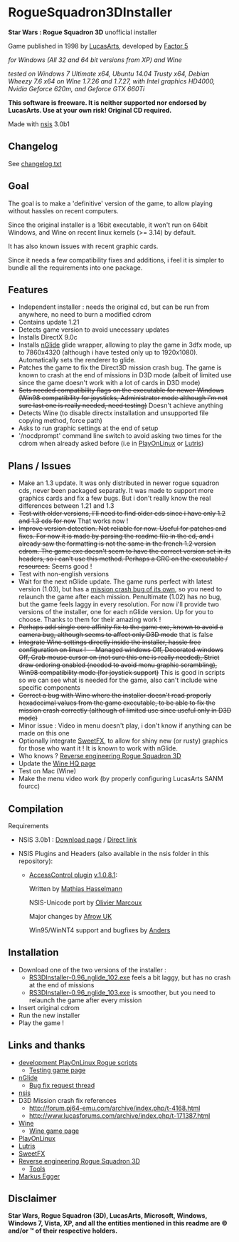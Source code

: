 RogueSquadron3DInstaller
========================

**Star Wars : Rogue Squadron 3D** unofficial installer

Game published in 1998 by [LucasArts](http://www.starwars.com/games-apps), developed by [Factor 5](http://www.factor5.de/)

*for Windows (All 32 and 64 bit versions from XP) and Wine*

*tested on Windows 7 Ultimate x64, Ubuntu 14.04 Trusty x64, Debian Wheezy 7.6 x64 on Wine 1.7.26 and 1.7.27, with Intel graphics HD4000, Nvidia Geforce 620m, and Geforce GTX 660Ti*

**This software is freeware. It is neither supported nor endorsed by LucasArts. Use at your own risk! Original CD required.**

Made with [nsis](http://nsis.sourceforge.net) 3.0b1

## Changelog

See [changelog.txt](changelog.txt)

## Goal

The goal is to make a 'definitive' version of the game, to allow playing without hassles on recent computers.

Since the original installer is a 16bit executable, it won't run on 64bit Windows, and Wine on recent linux kernels (>= 3.14) by default.

It has also known issues with recent graphic cards.

Since it needs a few compatibility fixes and additions, i feel it is simpler to bundle all the requirements into one package.

## Features

- Independent installer : needs the original cd, but can be run from anywhere, no need to burn a modified cdrom
- Contains update 1.21
- Detects game version to avoid unecessary updates
- Installs DirectX 9.0c
- Installs [nGlide](http://www.zeus-software.com/downloads/nglide) glide wrapper, allowing to play the game in 3dfx mode, up to 7860x4320 (although i have tested only up to 1920x1080). Automatically sets the renderer to glide.
- Patches the game to fix the Direct3D mission crash bug. The game is known to crash at the end of missions in D3D mode (albeit of limited use since the game doesn't work with a lot of cards in D3D mode)
- ~~Sets needed compatibility flags on the executable for newer Windows (Win98 compatibility for joysticks, Administrator mode although i'm not sure last one is really needed, need testing)~~ Doesn't achieve anything
- Detects Wine (to disable directx installation and unsupported file copying method, force path)
- Asks to run graphic settings at the end of setup
- '/nocdprompt' command line switch to avoid asking two times for the cdrom when already asked before (i.e in [PlayOnLinux](http://www.playonlinux.com/) or [Lutris](https://lutris.net/))

## Plans / Issues

- Make an 1.3 update. It was only distributed in newer rogue squadron cds, never been packaged separatly. It was made to support more graphics cards and fix a few bugs. But i don't really know the real differences between 1.21 and 1.3
- ~~Test with older versions, I'll need to find older cds since i have only 1.2 and 1.3 cds for now~~ That works now !
- ~~Improve version detection. Not reliable for now. Useful for patches and fixes. For now it is made by parsing the readme file in the cd, and i already saw the formatting is not the same in the french 1.2 version cdrom. The game exe doesn't seem to have the correct version set in its headers, so i can't use this method. Perhaps a CRC on the executable / resources.~~ Seems good !
- Test with non-english versions
- Wait for the next nGlide update. The game runs perfect with latest version (1.03), but has a [mission crash bug of its own](http://www.zeus-software.com/forum/viewtopic.php?f=10&t=729), so you need to relaunch the game after each mission. Penultimate (1.02) has no bug, but the game feels laggy in every resolution. For now i'll provide two versions of the installer, one for each nGlide version. Up for you to choose. Thanks to them for their amazing work !
- ~~Perhaps add single core affinity fix to the game exe, known to avoid a camera bug, although seems to affect only D3D mode~~ that is false
- ~~Integrate Wine settings directly inside the installer, hassle free configuration on linux ! -- Managed windows Off, Decorated windows Off, Grab mouse cursor on (not sure this one is really needed), Strict draw ordering enabled (needed to avoid menu graphic scrambling), Win98 compatibility mode (for joystick support)~~ This is good in scripts so we can see what is needed for the game, also can't include wine specific components
- ~~Correct a bug with Wine where the installer doesn't read properly hexadecimal values from the game executable, to be able to fix the mission crash correctly (although of limited use since useful only in D3D mode)~~
- Minor issue : Video in menu doesn't play, i don't know if anything can be made on this one
- Optionally integrate [SweetFX](http://forums.guru3d.com/showthread.php?t=381912), to allow for shiny new (or rusty) graphics for those who want it ! It is known to work with nGlide.
- Who knows ? [Reverse engineering Rogue Squadron 3D](http://satd.sk/web/rs/)
- Update the [Wine HQ page](https://appdb.winehq.org/objectManager.php?sClass=application&iId=3258)
- Test on Mac (Wine)
- Make the menu video work (by properly configuring LucasArts SANM fourcc)

## Compilation

Requirements

- NSIS 3.0b1 : [Download page](http://nsis.sourceforge.net/Download) / [Direct link](http://prdownloads.sourceforge.net/nsis/nsis-3.0b1-setup.exe?download)

- NSIS Plugins and Headers (also available in the nsis folder in this repository):
  * [AccessControl plugin](http://nsis.sourceforge.net/AccessControl_plug-in) [v.1.0.8.1](http://nsis.sourceforge.net/mediawiki/images/4/4a/AccessControl.zip):

    Written by [Mathias Hasselmann](http://taschenorakel.de/mathias/)
    
    NSIS-Unicode port by [Olivier Marcoux](http://wizou.fr/)
    
    Major changes by [Afrow UK](http://www.afrowsoft.co.uk/)
    
    Win95/WinNT4 support and bugfixes by [Anders](http://nsis.sourceforge.net/User:Anders)

## Installation

- Download one of the two versions of the installer :
  * [RS3DInstaller-0.96_nglide_102.exe](http://github.com/medfreeman/RogueSquadron3DInstaller/raw/master/RS3DInstaller-0.96_nglide_102.exe) feels a bit laggy, but has no crash at the end of missions
  * [RS3DInstaller-0.96_nglide_103.exe](http://github.com/medfreeman/RogueSquadron3DInstaller/raw/master/RS3DInstaller-0.96_nglide_103.exe) is smoother, but you need to relaunch the game after every mission
- Insert original cdrom
- Run the new installer
- Play the game !

## Links and thanks

- [development PlayOnLinux Rogue scripts](https://github.com/medfreeman/playonlinux/tree/master/RogueSquadron3D/WIP)
  * [Testing game page](http://www.playonlinux.com/en/app-2277-Star_Wars__Rogue_Squadron_3D.html)
- [nGlide](http://www.zeus-software.com/downloads/nglide)
  * [Bug fix request thread](http://www.zeus-software.com/forum/viewtopic.php?f=10&t=729)
- [nsis](http://nsis.sourceforge.net)
- D3D Mission crash fix references
  * http://forum.pj64-emu.com/archive/index.php/t-4168.html
  * http://www.lucasforums.com/archive/index.php/t-171387.html
- [Wine](https://www.winehq.org/)
  * [Wine game page](https://appdb.winehq.org/objectManager.php?sClass=application&iId=3258)
- [PlayOnLinux](http://www.playonlinux.com/)
- [Lutris](https://lutris.net/)
- [SweetFX](http://forums.guru3d.com/showthread.php?t=381912)
- [Reverse engineering Rogue Squadron 3D](http://satd.sk/web/rs/)
  * [Tools](https://github.com/dpethes/rerogue)
- [Markus Egger](http://www.markusegger.at/Software/Games/Rogue/Instructions.html)

## Disclaimer

**Star Wars, Rogue Squadron (3D), LucasArts, Microsoft, Windows, Windows 7, Vista, XP, and all the entities mentioned in this readme are © and/or ™ of their respective holders.**
